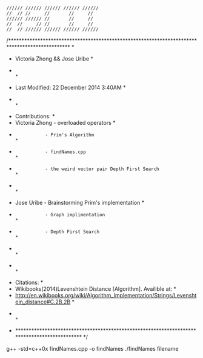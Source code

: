     ////// ////// ////// ////// ////// 
    //  // //     //       //     //
    ////// ////// //       //     //
    //  //     // //       //     //
    //  // ////// ////// ////// //////

/*********************************************************************************************** *
 * Victoria Zhong && Jose Uribe                                                                  *
 *                                                                                               *
 * Last Modified: 22 December 2014 3:40AM                                                        *
 *                                                                                               *
 * Contributions:                                                                                *
 * Victoria Zhong - overloaded operators                                                         *
 *                - Prim's Algorithm                                                             *
 *                - findNames.cpp                                                                *
 *                - the weird vector pair Depth First Search                                     *
 *                                                                                               *
 * Jose Uribe     - Brainstorming Prim's implementation                                          *     
 *                - Graph implimentation                                                         *
 *                - Depth First Search                                                           *
 *                                                                                               *
 *                                                                                               * 
 * Citations:                                                                                    *
 * Wikibooks(2014)Levenshtein Distance [Algorithm]. Availible at:                                *
 *  http://en.wikibooks.org/wiki/Algorithm_Implementation/Strings/Levenshtein_distance#C.2B.2B   *
 *                                                                                               *
 * ********************************************************************************************* */

g++ -std=c++0x findNames.cpp -o findNames
./findNames filename

